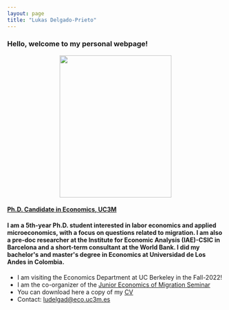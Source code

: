 ```yaml
---
layout: page
title: "Lukas Delgado-Prieto"
---
```


### Hello, welcome to my personal webpage! 

<p align="center"> 
<img src="https://user-images.githubusercontent.com/57502134/186741596-b93baccb-0009-4910-8db5-26d27765dc15.png"  width="260" height="330">  
</p>

#### [Ph.D. Candidate in Economics, UC3M](http://economics.uc3m.es/personal/delgado-prieto/)


#### I am a 5th-year Ph.D. student interested in labor economics and applied microeconomics, with a focus on questions related to migration. I am also a pre-doc researcher at the Institute for Economic Analysis (IAE)-CSIC in Barcelona and a short-term consultant at the World Bank. I did my bachelor's and master's degree in Economics at Universidad de Los Andes in Colombia. 

- I am visiting the Economics Department at UC Berkeley in the Fall-2022!
- I am the co-organizer of the [Junior Economics of Migration Seminar](https://sites.google.com/view/the-economics-of-migration)
- You can download here a copy of my [CV](https://github.com/ludelgad/ludelgad.github.io/files/9940655/Delgado_CV.pdf) 
- Contact: [ludelgad@eco.uc3m.es](mailto:ludelgad@eco.uc3m.es)
